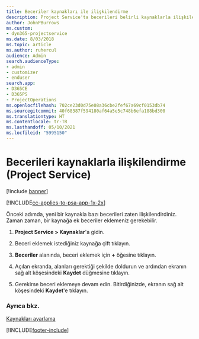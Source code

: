 ```yaml
---
title: Beceriler kaynakları ile ilişkilendirme
description: Project Service'ta becerileri belirli kaynaklarla ilişkilendirme
author: JohnPBurrows
ms.custom:
- dyn365-projectservice
ms.date: 8/03/2018
ms.topic: article
ms.author: ruhercul
audience: Admin
search.audienceType:
- admin
- customizer
- enduser
search.app:
- D365CE
- D365PS
- ProjectOperations
ms.openlocfilehash: 702ce23d0d75e08a36cbe2fef67a69cf0153db74
ms.sourcegitcommit: 40f68387f594180af64a5e5c748b6efa188bd300
ms.translationtype: HT
ms.contentlocale: tr-TR
ms.lasthandoff: 05/10/2021
ms.locfileid: "5995150"
---
```

# <a name="associate-skills-with-resources-project-service"></a>Becerileri kaynaklarla ilişkilendirme (Project Service)

[!include [banner](../includes/psa-now-project-operations.md)]

[!INCLUDE[cc-applies-to-psa-app-1x-2x](../includes/cc-applies-to-psa-app-1x-2x.md)]

Önceki adımda, yeni bir kaynakla bazı becerileri zaten ilişkilendirdiniz. Zaman zaman, bir kaynağa ek beceriler eklemeniz gerekebilir.  
  
1.  **Project Service > Kaynaklar**'a gidin.  
  
2.  Beceri eklemek istediğiniz kaynağa çift tıklayın.  
  
3.  **Beceriler** alanında, beceri eklemek için **+** öğesine tıklayın.  
  
4.  Açılan ekranda, alanları gerektiği şekilde doldurun ve ardından ekranın sağ alt köşesindeki **Kaydet** düğmesine tıklayın.  
  
5.  Gerekirse beceri eklemeye devam edin. Bitirdiğinizde, ekranın sağ alt köşesindeki **Kaydet**'e tıklayın.  
  
### <a name="see-also"></a>Ayrıca bkz.  
 [Kaynakları ayarlama](../psa/set-up-resources.md)


[!INCLUDE[footer-include](../includes/footer-banner.md)]